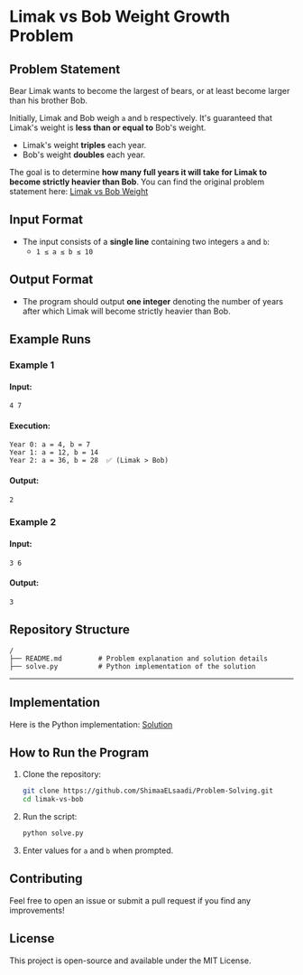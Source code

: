 # Limak vs Bob Weight Growth Problem

## Problem Statement
Bear Limak wants to become the largest of bears, or at least become larger than his brother Bob.

Initially, Limak and Bob weigh `a` and `b` respectively. It's guaranteed that Limak's weight is **less than or equal to** Bob's weight.

- Limak's weight **triples** each year.
- Bob's weight **doubles** each year.

The goal is to determine **how many full years it will take for Limak to become strictly heavier than Bob**.
You can find the original problem statement here: [Limak vs Bob Weight](https://codeforces.com/contest/791/problem/A)

## Input Format
- The input consists of a **single line** containing two integers `a` and `b`:
  - `1 ≤ a ≤ b ≤ 10`

## Output Format
- The program should output **one integer** denoting the number of years after which Limak will become strictly heavier than Bob.

## Example Runs
### **Example 1**
#### **Input:**
```
4 7
```
#### **Execution:**
```
Year 0: a = 4, b = 7
Year 1: a = 12, b = 14
Year 2: a = 36, b = 28  ✅ (Limak > Bob)
```
#### **Output:**
```
2
```

### **Example 2**
#### **Input:**
```
3 6
```
#### **Output:**
```
3
```
## Repository Structure

```
/
├── README.md         # Problem explanation and solution details
├── solve.py          # Python implementation of the solution
```

---

## Implementation
Here is the Python implementation:
     [Solution](./solve.py)

## How to Run the Program
1. Clone the repository:
   ```sh
   git clone https://github.com/ShimaaELsaadi/Problem-Solving.git
   cd limak-vs-bob
   ```
2. Run the script:
   ```sh
   python solve.py
   ```
3. Enter values for `a` and `b` when prompted.

## Contributing
Feel free to open an issue or submit a pull request if you find any improvements!

## License
This project is open-source and available under the MIT License.

